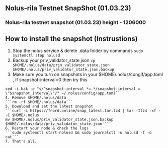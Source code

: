 ## Nolus-rila Testnet SnapShot (01.03.23)
### Nolus-rila testnet snapshot (01.03.23) height - 1206000
## How to install the snapshot (Instrustions)

1. Stop the nolus service & delete .data folder by commands
```sudo systemctl stop nolusd```
2. Backup your priv_validator_state.json 
```cp $HOME/.nolus/data/priv_validator_state.json $HOME/.nolus/priv_validator_state.json.backup```
3. Make sure you turn on snapshots in your $HOME/.nolus/congif/app.toml , if snapshot-interval=0 then try this
```snapshot_interval=1000
sed -i.bak -e "s/^snapshot-interval *=.*/snapshot-interval = \"$snapshot_interval\"/" ~/.nolus/config/app.toml```
4. Remove $HOME/.nolus/data
```rm -rf $HOME/.nolus/data```
5. Download and set the latest snapshot
```curl -L https://fnord.online/snap_latest.tar.lz4 | tar -Ilz4 -xf - -C $HOME/.nolus
mv $HOME/.nolus/priv_validator_state.json.backup $HOME/.nolus/data/priv_validator_state.json````
6. Restart your node & check the logs
```sudo systemctl start nolusd && sudo journalctl -u nolusd -f -o cat```
7. That's all.

